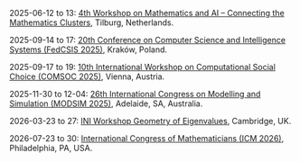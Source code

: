2025-06-12 to 13: [4th Workshop on Mathematics and AI – Connecting the Mathematics Clusters](https://aimath.nl/index.php/2025/03/13/4th-aim-cluster-event-tilburg/), Tilburg, Netherlands.

2025-09-14 to 17: [20th Conference on Computer Science and Intelligence Systems (FedCSIS 2025)](https://2025.fedcsis.org/), Kraków, Poland.

2025-09-17 to 19: [10th International Workshop on Computational Social Choice (COMSOC 2025)](https://www.ac.tuwien.ac.at/comsoc2025/), Vienna, Austria.

2025-11-30 to 12-04: [26th International Congress on Modelling and Simulation (MODSIM 2025)](https://www.mssanz.org.au/modsim2025/), Adelaide, SA, Australia.

2026-03-23 to 27: [INI Workshop Geometry of Eigenvalues](https://www.newton.ac.uk/event/gstw02/), Cambridge, UK.

2026-07-23 to 30: [International Congress of Mathematicians (ICM 2026)](https://icm2026.org), Philadelphia, PA, USA.

